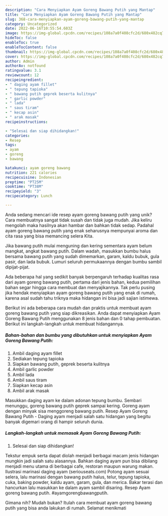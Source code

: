 ```yaml
---
description: "Cara Menyiapkan Ayam Goreng Bawang Putih yang Mantap"
title: "Cara Menyiapkan Ayam Goreng Bawang Putih yang Mantap"
slug: 368-cara-menyiapkan-ayam-goreng-bawang-putih-yang-mantap
category: Uncategorized
date: 2022-06-16T10:55:54.603Z
image: https://img-global.cpcdn.com/recipes/108a7a0f408cfc2d/680x482cq70/ayam-goreng-bawang-putih-foto-resep-utama.jpg
hideToc: false
enableToc: true
enableTocContent: false
thumbnail: https://img-global.cpcdn.com/recipes/108a7a0f408cfc2d/680x482cq70/ayam-goreng-bawang-putih-foto-resep-utama.jpg
cover: https://img-global.cpcdn.com/recipes/108a7a0f408cfc2d/680x482cq70/ayam-goreng-bawang-putih-foto-resep-utama.jpg
author: Admin
authorAv: notfound
ratingvalue: 3.1
reviewcount: 12
recipeingredient:
- " daging ayam fillet"
- " tepung tapioka"
- " bawang putih geprek beserta kulitnya"
- " garlic powder"
- " lada"
- " saus tiram"
- " kecap asin"
- " arak masak"
recipeinstructions:

- "Selesai dan siap dihidangkan!"
categories:
- Resep
tags:
- ayam
- goreng
- bawang

katakunci: ayam goreng bawang 
nutrition: 221 calories
recipecuisine: Indonesian
preptime: "PT25M"
cooktime: "PT38M"
recipeyield: "3"
recipecategory: Lunch

---
```





Anda sedang mencari ide resep ayam goreng bawang putih yang unik? Cara membuatnya sangat tidak susah dan tidak juga mudah. Jika keliru mengolah maka hasilnya akan hambar dan bahkan tidak sedap. Padahal ayam goreng bawang putih yang enak seharusnya mempunyai aroma dan cita rasa yang bisa memancing selera Kita.





Jika bawang putih mulai menguning dan kering sementara ayam belum mangkat, angkat bawang putih. Dalam wadah, masukkan bumbu halus bersama bawang putih yang sudah dimemarkan, garam, kaldu bubuk, gula pasir, dan lada bubuk. Lumuri seluruh permukaannya dengan bumbu sambil dipijat-pijat.

Ada beberapa hal yang sedikit banyak berpengaruh terhadap kualitas rasa dari ayam goreng bawang putih, pertama dari jenis bahan, kedua pemilihan bahan segar hingga cara membuat dan menyajikannya. Tak perlu pusing jika hendak menyiapkan ayam goreng bawang putih yang enak di rumah, karena asal sudah tahu triknya maka hidangan ini bisa jadi sajian istimewa.






Berikut ini ada beberapa cara mudah dan praktis untuk membuat ayam goreng bawang putih yang siap dikreasikan. Anda dapat menyiapkan Ayam Goreng Bawang Putih menggunakan 8 jenis bahan dan 0 tahap pembuatan. Berikut ini langkah-langkah untuk membuat hidangannya.

<!--inarticleads1-->

##### Bahan-bahan dan bumbu yang dibutuhkan untuk menyiapkan Ayam Goreng Bawang Putih:

1. Ambil  daging ayam fillet
1. Sediakan  tepung tapioka
1. Siapkan  bawang putih, geprek beserta kulitnya
1. Ambil  garlic powder
1. Ambil  lada
1. Ambil  saus tiram
1. Siapkan  kecap asin
1. Ambil  arak masak


Masukkan daging ayam ke dalam adonan tepung bumbu. Sembari menunggu, goreng bawang putih geprek sampai kering. Goreng ayam dengan minyak sisa menggoreng bawang putih. Resep Ayam Goreng Bawang Putih - Daging ayam menjadi salah satu hidangan yang begitu banyak digemari orang di hampir seluruh dunia. 

<!--inarticleads2-->

##### Langkah-langkah untuk memasak Ayam Goreng Bawang Putih:


1. Selesai dan siap dihidangkan!

Tekstur empuk serta dapat diolah menjadi berbagai macam jenis hidangan mungkin jadi salah satu alasannya. Bahkan daging ayam pun bisa dibilang menjadi menu utama di berbagai cafe, restoran maupun warung makan. Ilustrasi marinasi daging ayam (seriouseats.com) Potong ayam sesuai selera, lalu marinasi dengan bawang putih halus, telur, tepung tapioka, cuka, baking powder, kaldu ayam, garam, gula, dan merica. Bakar terasi dan hancurkan lalu masukkan ke dalam ayam sambil disaring. Resep Ayam goreng bawang putih. #ayamgorengbawangputih. 

Gimana nih? Mudah bukan? Itulah cara membuat ayam goreng bawang putih yang bisa anda lakukan di rumah. Selamat menikmati
